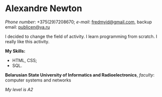 # Alexandre **Newton**

_Phone number_: +375(29)7208670; _e-mail_: fredmyid@gmail.com, backup email: publicen@ya.ru

I decided to change the field of activity. I learn programming from scratch. I really like this activity.

**My Skills:**
* HTML, CSS;
* SQL.

**Belarusian State University of Informatics and Radioelectronics**, _faculty_: computer systems and networks

_My level is A2_
